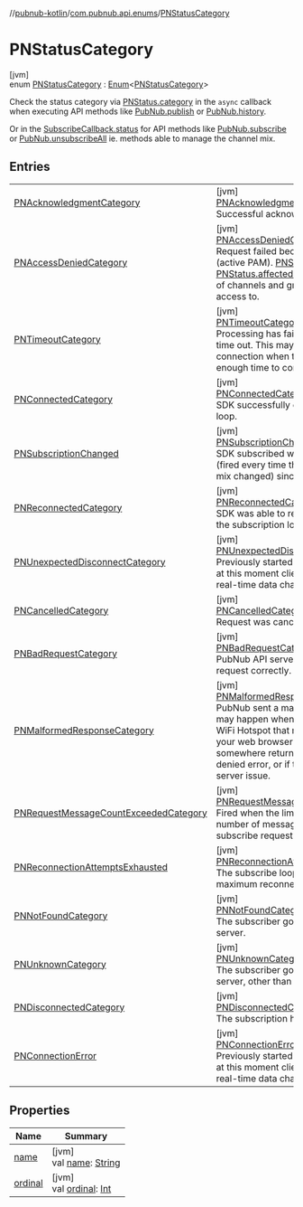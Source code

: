 //[pubnub-kotlin](../../../index.md)/[com.pubnub.api.enums](../index.md)/[PNStatusCategory](index.md)

# PNStatusCategory

[jvm]\
enum [PNStatusCategory](index.md) : [Enum](https://kotlinlang.org/api/latest/jvm/stdlib/kotlin/-enum/index.html)&lt;[PNStatusCategory](index.md)&gt; 

Check the status category via [PNStatus.category](../../com.pubnub.api.models.consumer/-p-n-status/category.md) in the `async` callback when executing API methods like [PubNub.publish](../../com.pubnub.api/-pub-nub/publish.md) or [PubNub.history](../../com.pubnub.api/-pub-nub/history.md).

Or in the [SubscribeCallback.status](../../com.pubnub.api.callbacks/-subscribe-callback/status.md) for API methods like [PubNub.subscribe](../../com.pubnub.api/-pub-nub/subscribe.md) or [PubNub.unsubscribeAll](../../com.pubnub.api/-pub-nub/unsubscribe-all.md) ie. methods able to manage the channel mix.

## Entries

| | |
|---|---|
| [PNAcknowledgmentCategory](-p-n-acknowledgment-category/index.md) | [jvm]<br>[PNAcknowledgmentCategory](-p-n-acknowledgment-category/index.md)<br>Successful acknowledgment of an operation. |
| [PNAccessDeniedCategory](-p-n-access-denied-category/index.md) | [jvm]<br>[PNAccessDeniedCategory](-p-n-access-denied-category/index.md)<br>Request failed because of access error (active PAM). [PNStatus.affectedChannels](../../com.pubnub.api.models.consumer/-p-n-status/affected-channels.md) or [PNStatus.affectedChannelGroups](../../com.pubnub.api.models.consumer/-p-n-status/affected-channel-groups.md) contain list of channels and groups the client can't access to. |
| [PNTimeoutCategory](-p-n-timeout-category/index.md) | [jvm]<br>[PNTimeoutCategory](-p-n-timeout-category/index.md)<br>Processing has failed because of request time out. This may happen due to very slow connection when the request doesn't have enough time to complete processing. |
| [PNConnectedCategory](-p-n-connected-category/index.md) | [jvm]<br>[PNConnectedCategory](-p-n-connected-category/index.md)<br>SDK successfully connected the Subscribe loop. |
| [PNSubscriptionChanged](-p-n-subscription-changed/index.md) | [jvm]<br>[PNSubscriptionChanged](-p-n-subscription-changed/index.md)<br>SDK subscribed with a new mix of channels (fired every time the channel / channel group mix changed) since the initial connection. |
| [PNReconnectedCategory](-p-n-reconnected-category/index.md) | [jvm]<br>[PNReconnectedCategory](-p-n-reconnected-category/index.md)<br>SDK was able to reconnect to PubNub, i.e. the subscription loop has been reconnected. |
| [PNUnexpectedDisconnectCategory](-p-n-unexpected-disconnect-category/index.md) | [jvm]<br>[PNUnexpectedDisconnectCategory](-p-n-unexpected-disconnect-category/index.md)<br>Previously started subscribe loop did fail and at this moment client disconnected from real-time data channels. |
| [PNCancelledCategory](-p-n-cancelled-category/index.md) | [jvm]<br>[PNCancelledCategory](-p-n-cancelled-category/index.md)<br>Request was cancelled by user. |
| [PNBadRequestCategory](-p-n-bad-request-category/index.md) | [jvm]<br>[PNBadRequestCategory](-p-n-bad-request-category/index.md)<br>PubNub API server was unable to parse SDK request correctly. |
| [PNMalformedResponseCategory](-p-n-malformed-response-category/index.md) | [jvm]<br>[PNMalformedResponseCategory](-p-n-malformed-response-category/index.md)<br>PubNub sent a malformed response. This may happen when you connect to a public WiFi Hotspot that requires you to auth via your web browser first, or if there is a proxy somewhere returning an HTML access denied error, or if there was an intermittent server issue. |
| [PNRequestMessageCountExceededCategory](-p-n-request-message-count-exceeded-category/index.md) | [jvm]<br>[PNRequestMessageCountExceededCategory](-p-n-request-message-count-exceeded-category/index.md)<br>Fired when the limit is exceeded by the number of messages received in a single subscribe request. |
| [PNReconnectionAttemptsExhausted](-p-n-reconnection-attempts-exhausted/index.md) | [jvm]<br>[PNReconnectionAttemptsExhausted](-p-n-reconnection-attempts-exhausted/index.md)<br>The subscribe loop has been stopped due maximum reconnection exhausted. |
| [PNNotFoundCategory](-p-n-not-found-category/index.md) | [jvm]<br>[PNNotFoundCategory](-p-n-not-found-category/index.md)<br>The subscriber got a HTTP 404 from the server. |
| [PNUnknownCategory](-p-n-unknown-category/index.md) | [jvm]<br>[PNUnknownCategory](-p-n-unknown-category/index.md)<br>The subscriber got a 4xx code from the server, other than 400, 403 and 404 |
| [PNDisconnectedCategory](-p-n-disconnected-category/index.md) | [jvm]<br>[PNDisconnectedCategory](-p-n-disconnected-category/index.md)<br>The subscription has been stopped. |
| [PNConnectionError](-p-n-connection-error/index.md) | [jvm]<br>[PNConnectionError](-p-n-connection-error/index.md)<br>Previously started subscribe loop failed, and at this moment client disconnected from real-time data channels. |

## Properties

| Name | Summary |
|---|---|
| [name](../../com.pubnub.api.retry/-retryable-endpoint-group/-a-c-c-e-s-s_-m-a-n-a-g-e-r/index.md#-372974862%2FProperties%2F-1216412040) | [jvm]<br>val [name](../../com.pubnub.api.retry/-retryable-endpoint-group/-a-c-c-e-s-s_-m-a-n-a-g-e-r/index.md#-372974862%2FProperties%2F-1216412040): [String](https://kotlinlang.org/api/latest/jvm/stdlib/kotlin/-string/index.html) |
| [ordinal](../../com.pubnub.api.retry/-retryable-endpoint-group/-a-c-c-e-s-s_-m-a-n-a-g-e-r/index.md#-739389684%2FProperties%2F-1216412040) | [jvm]<br>val [ordinal](../../com.pubnub.api.retry/-retryable-endpoint-group/-a-c-c-e-s-s_-m-a-n-a-g-e-r/index.md#-739389684%2FProperties%2F-1216412040): [Int](https://kotlinlang.org/api/latest/jvm/stdlib/kotlin/-int/index.html) |
